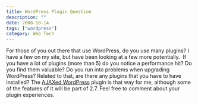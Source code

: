 ```yaml
---
title: WordPress Plugin Question
description: ""
date: 2008-10-14
tags: ["wordpress"]
category: Web Tech
---
```



For those of you out there that use WordPress, do you use many plugins? I have a few on my site, but have been looking at a few more potentially.&nbsp; If you have a lot of plugins (more than 5) do you notice a performance hit? Do you find them valuable? Do you run into problems when upgrading WordPress? Related to that, are there any plugins that you have to have installed? The <a href="https://web.archive.org/web/20131211105408/http://anthologyoi.com/awp">AJAXed WordPress</a> plugin is that way for me, although some of the features of it will be part of 2.7. Feel free to comment about your plugin experiences.
